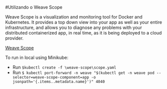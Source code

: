 #Utilizando o Weave Scope

Weave Scope is a visualization and monitoring tool for Docker and Kubernetes.
It provides a top down view into your app as well as your entire infrastructure, and allows you to diagnose any problems with your distributed containerized app,
in real time, as it is being deployed to a cloud provider.

[Weave Scope](https://www.weave.works/docs/scope/latest/introducing/)


To run in local using Minikube:

- Run `$kubectl create -f \weave-scope\scope.yaml`  
- Run `$ kubectl port-forward -n weave "$(kubectl get -n weave pod --selector=weave-scope-component=app -o jsonpath='{.items..metadata.name}')" 4040` 
